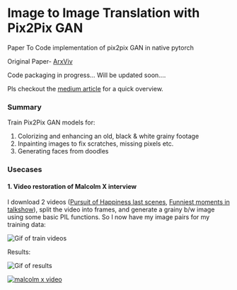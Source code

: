 # Image to Image Translation with Pix2Pix GAN
Paper To Code implementation of pix2pix GAN in native pytorch

Original Paper- [ArxViv](https://arxiv.org/abs/1611.07004)

Code packaging in progress... Will be updated soon....

Pls checkout the [medium article](https://medium.com/@noufalsamsudin/image-to-image-translations-for-colorizing-videos-image-restoration-and-face-generation-14b7d7a40b34?sk=a73efb61df685f717459ab89e8f2a0ba) for a quick overview.

### Summary

Train Pix2Pix GAN models for:
1. Colorizing and enhancing an old, black & white grainy footage
2. Inpainting images to fix scratches, missing pixels etc.
3. Generating faces from doodles


### Usecases

#### 1. Video restoration of Malcolm X interview

 I download 2 videos ([Pursuit of Happiness last scenes](https://www.youtube.com/watch?v=x8-7mHT9edg&ab_channel=CiprianVatamanu), [Funniest moments in talkshow](https://www.youtube.com/watch?v=hO5Fp9ZLFqE&ab_channel=ComedySpace)), split the video into frames, and generate a grainy b/w image using some basic PIL functions. So I now have my image pairs for my training data:
 
 ![Gif of train videos](https://github.com/kvsnoufal/pix2pix/blob/master/docs/malcolm_train_gif.gif)
 
 Results:

![Gif of results](https://github.com/kvsnoufal/pix2pix/blob/master/docs/malcolm_result_gif.gif)

[![malcolm x video](https://img.youtube.com/vi/Fhb1uHk80XQ/0.jpg)](https://youtu.be/Fhb1uHk80XQ)




